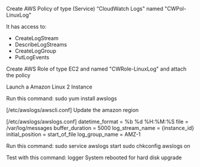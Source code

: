 Create AWS Policy of type (Service) “CloudWatch Logs" named "CWPol-LinuxLog"

It has access to:
* CreateLogStream
* DescribeLogStreams
* CreateLogGroup
* PutLogEvents

Create AWS Role of type EC2 and named "CWRole-LinuxLog" and attach the policy

Launch a Amazon Linux 2 Instance

Run this command:
sudo yum install awslogs

[/etc/awslogs/awscli.conf]
Update the amazon region

[/etc/awslogs/awslogs.conf]
datetime_format = %b %d %H:%M:%S
file = /var/log/messages
buffer_duration = 5000
log_stream_name = {instance_id}
initial_position = start_of_file
log_group_name = AMZ-1

Run this command:
sudo service awslogs start
sudo chkconfig  awslogs on


Test with this command:
logger System rebooted for hard disk upgrade